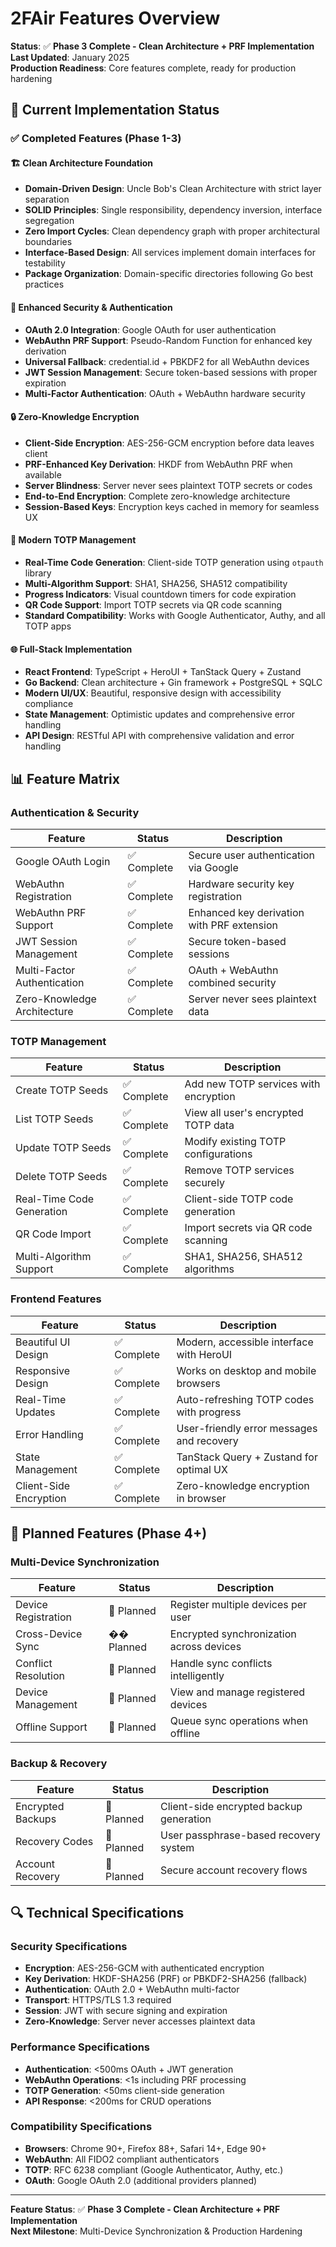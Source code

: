 # 2FAir Features Overview

**Status**: ✅ **Phase 3 Complete - Clean Architecture + PRF Implementation**  
**Last Updated**: January 2025  
**Production Readiness**: Core features complete, ready for production hardening

## 🎯 Current Implementation Status

### ✅ Completed Features (Phase 1-3)

#### 🏗️ Clean Architecture Foundation
- **Domain-Driven Design**: Uncle Bob's Clean Architecture with strict layer separation
- **SOLID Principles**: Single responsibility, dependency inversion, interface segregation
- **Zero Import Cycles**: Clean dependency graph with proper architectural boundaries
- **Interface-Based Design**: All services implement domain interfaces for testability
- **Package Organization**: Domain-specific directories following Go best practices

#### 🔐 Enhanced Security & Authentication
- **OAuth 2.0 Integration**: Google OAuth for user authentication
- **WebAuthn PRF Support**: Pseudo-Random Function for enhanced key derivation
- **Universal Fallback**: credential.id + PBKDF2 for all WebAuthn devices
- **JWT Session Management**: Secure token-based sessions with proper expiration
- **Multi-Factor Authentication**: OAuth + WebAuthn hardware security

#### 🔒 Zero-Knowledge Encryption
- **Client-Side Encryption**: AES-256-GCM encryption before data leaves client
- **PRF-Enhanced Key Derivation**: HKDF from WebAuthn PRF when available
- **Server Blindness**: Server never sees plaintext TOTP secrets or codes
- **End-to-End Encryption**: Complete zero-knowledge architecture
- **Session-Based Keys**: Encryption keys cached in memory for seamless UX

#### 📱 Modern TOTP Management
- **Real-Time Code Generation**: Client-side TOTP generation using `otpauth` library
- **Multi-Algorithm Support**: SHA1, SHA256, SHA512 compatibility
- **Progress Indicators**: Visual countdown timers for code expiration
- **QR Code Support**: Import TOTP secrets via QR code scanning
- **Standard Compatibility**: Works with Google Authenticator, Authy, and all TOTP apps

#### 🌐 Full-Stack Implementation
- **React Frontend**: TypeScript + HeroUI + TanStack Query + Zustand
- **Go Backend**: Clean architecture + Gin framework + PostgreSQL + SQLC
- **Modern UI/UX**: Beautiful, responsive design with accessibility compliance
- **State Management**: Optimistic updates and comprehensive error handling
- **API Design**: RESTful API with comprehensive validation and error handling

## 📊 Feature Matrix

### Authentication & Security
| Feature | Status | Description |
|---------|--------|-------------|
| Google OAuth Login | ✅ Complete | Secure user authentication via Google |
| WebAuthn Registration | ✅ Complete | Hardware security key registration |
| WebAuthn PRF Support | ✅ Complete | Enhanced key derivation with PRF extension |
| JWT Session Management | ✅ Complete | Secure token-based sessions |
| Multi-Factor Authentication | ✅ Complete | OAuth + WebAuthn combined security |
| Zero-Knowledge Architecture | ✅ Complete | Server never sees plaintext data |

### TOTP Management
| Feature | Status | Description |
|---------|--------|-------------|
| Create TOTP Seeds | ✅ Complete | Add new TOTP services with encryption |
| List TOTP Seeds | ✅ Complete | View all user's encrypted TOTP data |
| Update TOTP Seeds | ✅ Complete | Modify existing TOTP configurations |
| Delete TOTP Seeds | ✅ Complete | Remove TOTP services securely |
| Real-Time Code Generation | ✅ Complete | Client-side TOTP code generation |
| QR Code Import | ✅ Complete | Import secrets via QR code scanning |
| Multi-Algorithm Support | ✅ Complete | SHA1, SHA256, SHA512 algorithms |

### Frontend Features
| Feature | Status | Description |
|---------|--------|-------------|
| Beautiful UI Design | ✅ Complete | Modern, accessible interface with HeroUI |
| Responsive Design | ✅ Complete | Works on desktop and mobile browsers |
| Real-Time Updates | ✅ Complete | Auto-refreshing TOTP codes with progress |
| Error Handling | ✅ Complete | User-friendly error messages and recovery |
| State Management | ✅ Complete | TanStack Query + Zustand for optimal UX |
| Client-Side Encryption | ✅ Complete | Zero-knowledge encryption in browser |

## 🚧 Planned Features (Phase 4+)

### Multi-Device Synchronization
| Feature | Status | Description |
|---------|--------|-------------|
| Device Registration | 🔄 Planned | Register multiple devices per user |
| Cross-Device Sync | �� Planned | Encrypted synchronization across devices |
| Conflict Resolution | 🔄 Planned | Handle sync conflicts intelligently |
| Device Management | 🔄 Planned | View and manage registered devices |
| Offline Support | 🔄 Planned | Queue sync operations when offline |

### Backup & Recovery
| Feature | Status | Description |
|---------|--------|-------------|
| Encrypted Backups | 🔄 Planned | Client-side encrypted backup generation |
| Recovery Codes | 🔄 Planned | User passphrase-based recovery system |
| Account Recovery | 🔄 Planned | Secure account recovery flows |

## 🔍 Technical Specifications

### Security Specifications
- **Encryption**: AES-256-GCM with authenticated encryption
- **Key Derivation**: HKDF-SHA256 (PRF) or PBKDF2-SHA256 (fallback)
- **Authentication**: OAuth 2.0 + WebAuthn multi-factor
- **Transport**: HTTPS/TLS 1.3 required
- **Session**: JWT with secure signing and expiration
- **Zero-Knowledge**: Server never accesses plaintext data

### Performance Specifications
- **Authentication**: <500ms OAuth + JWT generation
- **WebAuthn Operations**: <1s including PRF processing
- **TOTP Generation**: <50ms client-side generation
- **API Response**: <200ms for CRUD operations

### Compatibility Specifications
- **Browsers**: Chrome 90+, Firefox 88+, Safari 14+, Edge 90+
- **WebAuthn**: All FIDO2 compliant authenticators
- **TOTP**: RFC 6238 compliant (Google Authenticator, Authy, etc.)
- **OAuth**: Google OAuth 2.0 (additional providers planned)

---

**Feature Status**: ✅ **Phase 3 Complete - Clean Architecture + PRF Implementation**  
**Next Milestone**: Multi-Device Synchronization & Production Hardening
